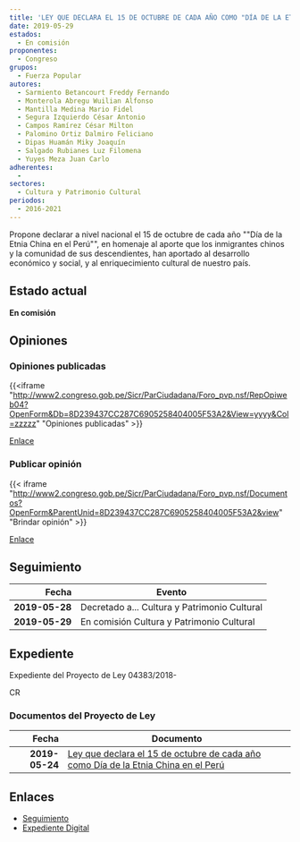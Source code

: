 ```yaml
---
title: 'LEY QUE DECLARA EL 15 DE OCTUBRE DE CADA AÑO COMO "DÍA DE LA ETNIA CHINA EN EL PERÚ"'
date: 2019-05-29
estados: 
  - En comisión
proponentes: 
  - Congreso
grupos: 
  - Fuerza Popular
autores: 
  - Sarmiento Betancourt Freddy Fernando
  - Monterola Abregu Wuilian Alfonso
  - Mantilla Medina Mario Fidel
  - Segura Izquierdo César Antonio
  - Campos Ramírez César Milton
  - Palomino Ortiz Dalmiro Feliciano
  - Dipas Huamán Miky Joaquín
  - Salgado Rubianes Luz Filomena
  - Yuyes Meza Juan Carlo
adherentes: 
  - 
sectores: 
  - Cultura y Patrimonio Cultural
periodos: 
  - 2016-2021
---
```


Propone declarar a nivel nacional el 15 de octubre de cada año ""Día de la Etnia China en el Perú"", en homenaje al aporte que los inmigrantes chinos y la comunidad de sus descendientes, han aportado al desarrollo económico y social, y al enriquecimiento cultural de nuestro país.


## Estado actual

**En comisión**

## Opiniones

### Opiniones publicadas

{{<iframe "http://www2.congreso.gob.pe/Sicr/ParCiudadana/Foro_pvp.nsf/RepOpiweb04?OpenForm&Db=8D239437CC287C6905258404005F53A2&View=yyyy&Col=zzzzz" "Opiniones publicadas" >}}

[Enlace](http://www2.congreso.gob.pe/Sicr/ParCiudadana/Foro_pvp.nsf/RepOpiweb04?OpenForm&Db=8D239437CC287C6905258404005F53A2&View=yyyy&Col=zzzzz)
### Publicar opinión

{{< iframe "http://www2.congreso.gob.pe/Sicr/ParCiudadana/Foro_pvp.nsf/Documentos?OpenForm&ParentUnid=8D239437CC287C6905258404005F53A2&view" "Brindar opinión" >}}

[Enlace](http://www2.congreso.gob.pe/Sicr/ParCiudadana/Foro_pvp.nsf/Documentos?OpenForm&ParentUnid=8D239437CC287C6905258404005F53A2&view)

## Seguimiento

| Fecha | Evento |
|------:|--------|
| **2019-05-28** | Decretado a... Cultura y Patrimonio Cultural|
| **2019-05-29** | En comisión Cultura y Patrimonio Cultural|


## Expediente

Expediente del Proyecto de Ley 04383/2018-

CR


### Documentos del Proyecto de Ley

| Fecha | Documento |
|------:|--------|
| **2019-05-24** | [Ley que declara el 15 de octubre de cada año como Día de la Etnia China en el Perú](http://www.leyes.congreso.gob.pe/Documentos/2016_2021/Proyectos_de_Ley_y_de_Resoluciones_Legislativas/PL0438320190524.pdf) |

## Enlaces 

- [Seguimiento](http://www2.congreso.gob.pe/Sicr/TraDocEstProc/CLProLey2016.nsf/f7fff46988ca05b1052578e100829cc7/fa5c10db53f410c60525840400687b39?OpenDocument)
- [Expediente Digital](http://www2.congreso.gob.pe/Sicr/TraDocEstProc/CLProLey2016.nsf/f7fff46988ca05b1052578e100829cc7/fa5c10db53f410c60525840400687b39?OpenDocument&Click=05257FB7005EB655.eb71d0cf91d8294e05256cdf006b5706/$Body/0.1C6C)
